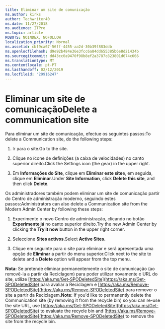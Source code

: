```yaml
---
title: Eliminar um site de comunicação
ms.author: kirks
author: Techwriter40
ms.date: 11/27/2018
ms.audience: ITPro
ms.topic: article
ROBOTS: NOINDEX, NOFOLLOW
localization_priority: Normal
ms.assetid: cbf9ca67-56ff-4455-aa2d-30b39f883ddb
ms.openlocfilehash: d9e92b484e36e3fcc6a84dd655385b6e8d21434b
ms.sourcegitcommit: dd43cc0a9470f98b8ef2a3787c823801d674c666
ms.translationtype: MT
ms.contentlocale: pt-PT
ms.lasthandoff: 02/12/2019
ms.locfileid: "29916247"
---
```

# <a name="delete-a-communication-site"></a><span data-ttu-id="806b9-102">Eliminar um site de comunicação</span><span class="sxs-lookup"><span data-stu-id="806b9-102">Delete a communication site</span></span>

<span data-ttu-id="806b9-103">Para eliminar um site de comunicação, efectue os seguintes passos:</span><span class="sxs-lookup"><span data-stu-id="806b9-103">To delete a Communication site, do the following steps:</span></span> 
  
1. <span data-ttu-id="806b9-104">Ir para o site.</span><span class="sxs-lookup"><span data-stu-id="806b9-104">Go to the site.</span></span> 
  
2. <span data-ttu-id="806b9-105">Clique no ícone de definições (a caixa de velocidades) no canto superior direito.</span><span class="sxs-lookup"><span data-stu-id="806b9-105">Click the Settings icon (the gear) in the upper right.</span></span> 
  
3. <span data-ttu-id="806b9-106">Em **Informações do Site**, clique em **Eliminar este site**e, em seguida, clique em **Eliminar**.</span><span class="sxs-lookup"><span data-stu-id="806b9-106">Under **Site Information**, click **Delete this site**, and then click **Delete**.</span></span> 
  
<span data-ttu-id="806b9-107">Os administradores também podem eliminar um site de comunicação partir do Centro de administração moderno, seguindo estes passos:</span><span class="sxs-lookup"><span data-stu-id="806b9-107">Administrators can also delete a Communication site from the Modern Admin Center by following these steps:</span></span> 
  
1. <span data-ttu-id="806b9-108">Experimente o novo Centro de administração, clicando no botão **Experimente já** no canto superior direito.</span><span class="sxs-lookup"><span data-stu-id="806b9-108">Try the new Admin Center by clicking the **Try it now** button in the upper right corner.</span></span> 
  
2. <span data-ttu-id="806b9-109">Seleccione **Sites activos**.</span><span class="sxs-lookup"><span data-stu-id="806b9-109">Select **Active Sites**.</span></span> 
  
3. <span data-ttu-id="806b9-110">Clique em seguinte para o site para eliminar e será apresentada uma opção de **Eliminar** a partir do menu superior.</span><span class="sxs-lookup"><span data-stu-id="806b9-110">Click next to the site to delete and a **Delete** option will appear from the top menu.</span></span> 
  
 <span data-ttu-id="806b9-111">**Nota:** Se pretende eliminar permanentemente o site de comunicação (ao removê-la a partir da Reciclagem) para poder utilizar novamente o URL do site, utilize [https://aka.ms/Get-SPODeletedSite](https://aka.ms/Get-SPODeletedSite) para avaliar a Reciclagem e [https://aka.ms/Remove-SPODeletedSite](https://aka.ms/Remove-SPODeletedSite) para remover o site a partir da Reciclagem.</span><span class="sxs-lookup"><span data-stu-id="806b9-111">**Note:** If you'd like to permanently delete the Communication site (by removing it from the recycle bin) so you can re-use the site URL, use [https://aka.ms/Get-SPODeletedSite](https://aka.ms/Get-SPODeletedSite) to evaluate the recycle bin and [https://aka.ms/Remove-SPODeletedSite](https://aka.ms/Remove-SPODeletedSite) to remove the site from the recycle bin.</span></span> 
  

